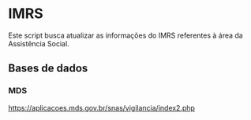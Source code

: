 # IMRS

Este script busca atualizar as informações do IMRS referentes à área da Assistência Social.

## Bases de dados

### MDS

https://aplicacoes.mds.gov.br/snas/vigilancia/index2.php
